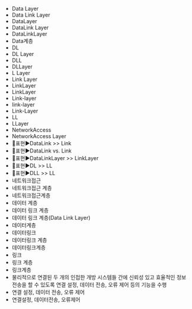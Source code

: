 ﻿- Data Layer
- Data Link Layer
- DataLayer
- DataLink Layer
- DataLinkLayer
- Data계층
- DL
- DL Layer
- DLL
- DLLayer
- L Layer
- Link Layer
- LinkLayer
- LinkLayer
- Link-layer
- link-layer
- Link-Layer
- LL
- LLayer
- NetworkAccess
- NetworkAccess Layer
- 📌표현▶️DataLink >> Link
- 📌표현▶️DataLink vs. Link
- 📌표현▶️DataLinkLayer >> LinkLayer
- 📌표현▶️DL >> LL
- 📌표현▶️DLL >> LL
- 네트워크접근
- 네트워크접근 계층
- 네트워크접근계층
- 데이터 계층
- 데이터 링크 계층
- 데이터 링크 계층(Data Link Layer)
- 데이터계층
- 데이터링크
- 데이터링크 계층
- 데이터링크계층
- 링크
- 링크 계층
- 링크계층
- 물리적으로 연결된 두 개의 인접한 개방 시스템들 간에 신뢰성 있고 효율적인 정보 전송을 할 수 있도록 연결 설정, 데이터 전송, 오류 제어 등의 기능을 수행
- 연결 설정, 데이터 전송, 오류 제어
- 연결설정, 데이터전송, 오류제어
